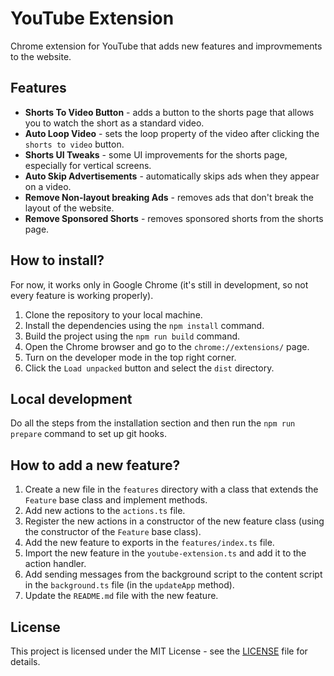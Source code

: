 # YouTube Extension

Chrome extension for YouTube that adds new features and improvmements to the website.


## Features

- **Shorts To Video Button** - adds a button to the shorts page that allows you to watch the short as a standard video.
- **Auto Loop Video** - sets the loop property of the video after clicking the `shorts to video` button.
- **Shorts UI Tweaks** - some UI improvements for the shorts page, especially for vertical screens.
- **Auto Skip Advertisements** - automatically skips ads when they appear on a video.
- **Remove Non-layout breaking Ads** - removes ads that don't break the layout of the website.
- **Remove Sponsored Shorts** - removes sponsored shorts from the shorts page.


## How to install?

For now, it works only in Google Chrome (it's still in development, so not every feature is working properly).

1. Clone the repository to your local machine.
2. Install the dependencies using the `npm install` command.
3. Build the project using the `npm run build` command.
4. Open the Chrome browser and go to the `chrome://extensions/` page.
5. Turn on the developer mode in the top right corner.
6. Click the `Load unpacked` button and select the `dist` directory.


## Local development

Do all the steps from the installation section and then run the `npm run prepare` command to set up git hooks.


## How to add a new feature?

1. Create a new file in the `features` directory with a class that extends the `Feature` base class and implement methods.
2. Add new actions to the `actions.ts` file.
3. Register the new actions in a constructor of the new feature class (using the constructor of the `Feature` base class).
4. Add the new feature to exports in the `features/index.ts` file.
5. Import the new feature in the `youtube-extension.ts` and add it to the action handler.
6. Add sending messages from the background script to the content script in the `background.ts` file (in the `updateApp` method).
7. Update the `README.md` file with the new feature.


## License

This project is licensed under the MIT License - see the [LICENSE](LICENSE) file for details.
